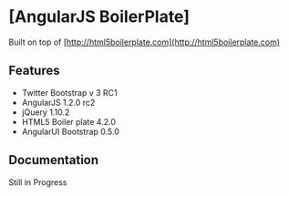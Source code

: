 # [AngularJS BoilerPlate]

Built on top of [http://html5boilerplate.com](http://html5boilerplate.com)


## Features

* Twitter Bootstrap v 3 RC1
* AngularJS 1.2.0 rc2
* jQuery 1.10.2
* HTML5 Boiler plate 4.2.0
* AngularUI Bootstrap 0.5.0


## Documentation

Still in Progress

